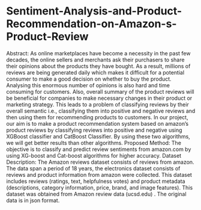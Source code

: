 # Sentiment-Analysis-and-Product-Recommendation-on-Amazon-s-Product-Review
Abstract: As online marketplaces have become a necessity in the past few decades, the online sellers and merchants ask  their purchasers to share their opinions about the products they have bought. As a result, millions of reviews are being generated daily which makes it difficult for a potential consumer to make a good decision on whether to buy the product. Analysing this enormous number of opinions is also hard and time consuming for customers. Also, overall summary of the product reviews will be beneficial for companies to make necessary changes in their product or marketing strategy. This leads to a problem of classifying reviews by their overall semantic i.e., classifying them into positive and negative reviews and then using them for recommending products to customers. In our project, our aim is to make a product recommendation system based on  amazon’s product reviews by classifying reviews into positive and negative using XGBoost classifier and CatBoost Classifier. By using these two algorithms, we will get better results than other algorithms.  Proposed Method: The objective is to classify and predict review sentiments from amazon.com by using XG-boost  and Cat-boost algorithms for higher accuracy.  Dataset Description: The Amazon reviews dataset consists of reviews from amazon. The data span a period of 18  years, the electronics dataset consists of reviews and product information from amazon were  collected.  This dataset includes reviews (ratings, text, helpfulness votes) and product metadata  (descriptions, category information, price, brand, and image features). This dataset was  obtained from Amazon review data (ucsd.edu) . The original data is in json format.
